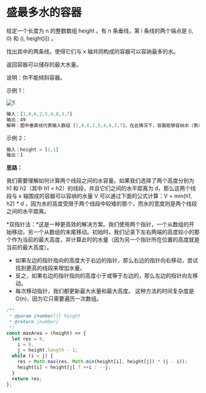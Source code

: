 # 盛最多水的容器

给定一个长度为 n 的整数数组 height 。有 n 条垂线，第 i 条线的两个端点是 (i, 0) 和 (i, height[i]) 。

找出其中的两条线，使得它们与 x 轴共同构成的容器可以容纳最多的水。

返回容器可以储存的最大水量。

说明：你不能倾斜容器。

示例 1：

![1](https://aliyun-lc-upload.oss-cn-hangzhou.aliyuncs.com/aliyun-lc-upload/uploads/2018/07/25/question_11.jpg)

```js
输入：[1,8,6,2,5,4,8,3,7]
输出：49
解释：图中垂直线代表输入数组 [1,8,6,2,5,4,8,3,7]。在此情况下，容器能够容纳水（表示为蓝色部分）的最大值为 49。
```

示例 2：

```js
输入：height = [1,1]
输出：1
```

**思路：**

我们需要理解如何计算两个线段之间的水容量。如果我们选择了两个高度分别为 h1 和 h2（其中 h1 < h2）的线段，并且它们之间的水平距离为 d，那么这两个线段与 x 轴围成的容器可以容纳的水量 V 可以通过下面的公式计算：V = min(h1, h2) * d ，因为水的高度受限于两个线段中较矮的那个，而水的宽度则是两个线段之间的水平距离。

*双指针法：*这是一种更高效的解决方案。我们使用两个指针，一个从数组的开始移动，另一个从数组的末尾移动。初始时，我们记录下左右两端的高度较小的那个作为当前的最大高度，并计算此时的水量（因为另一个指针所在位置的高度就是当前的最大高度）。

  - 如果左边的指针指向的高度大于右边的指针，那么右边的指针向右移动，尝试找到更高的线段来增加水量。
  - 反之，如果右边的指针指向的高度小于或等于左边的，那么左边的指针向左移动。
  - 每次移动指针，我们都更新最大水量和最大高度。 这种方法的时间复杂度是 O(n)，因为它只需要遍历一次数组。


```js
/**
 * @param {number[]} height
 * @return {number}
 */
const maxArea = (height) => {
  let res = 0,
    i = 0,
    j = height.length - 1;
  while (i < j) {
    res = Math.max(res, Math.min(height[i], height[j]) * (j - i));
    height[i] < height[j] ? ++i : --j;
  }
  return res;
};
```